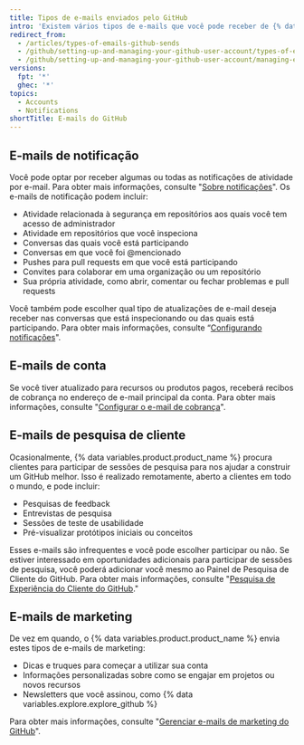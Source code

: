 ```yaml
---
title: Tipos de e-mails enviados pelo GitHub
intro: 'Existem vários tipos de e-mails que você pode receber de {% data variables.product.product_name %}, incluindo notificações, informações da conta, convites de pesquisa de clientes e comunicações de marketing.'
redirect_from:
  - /articles/types-of-emails-github-sends
  - /github/setting-up-and-managing-your-github-user-account/types-of-emails-github-sends
  - /github/setting-up-and-managing-your-github-user-account/managing-email-preferences/types-of-emails-github-sends
versions:
  fpt: '*'
  ghec: '*'
topics:
  - Accounts
  - Notifications
shortTitle: E-mails do GitHub
---
```


## E-mails de notificação

Você pode optar por receber algumas ou todas as notificações de atividade por e-mail. Para obter mais informações, consulte "[Sobre notificações](/github/managing-subscriptions-and-notifications-on-github/about-notifications)". Os e-mails de notificação podem incluir:

- Atividade relacionada à segurança em repositórios aos quais você tem acesso de administrador
- Atividade em repositórios que você inspeciona
- Conversas das quais você está participando
- Conversas em que você foi @mencionado
- Pushes para pull requests em que você está participando
- Convites para colaborar em uma organização ou um repositório
- Sua própria atividade, como abrir, comentar ou fechar problemas e pull requests

Você também pode escolher qual tipo de atualizações de e-mail deseja receber nas conversas que está inspecionando ou das quais está participando. Para obter mais informações, consulte “[Configurando notificações](/github/managing-subscriptions-and-notifications-on-github/configuring-notifications)".

## E-mails de conta

Se você tiver atualizado para recursos ou produtos pagos, receberá recibos de cobrança no endereço de e-mail principal da conta. Para obter mais informações, consulte "[Configurar o e-mail de cobrança](/articles/setting-your-billing-email)".

## E-mails de pesquisa de cliente

Ocasionalmente, {% data variables.product.product_name %} procura clientes para participar de sessões de pesquisa para nos ajudar a construir um GitHub melhor. Isso é realizado remotamente, aberto a clientes em todo o mundo, e pode incluir:

- Pesquisas de feedback
- Entrevistas de pesquisa
- Sessões de teste de usabilidade
- Pré-visualizar protótipos iniciais ou conceitos

Esses e-mails são infrequentes e você pode escolher participar ou não. Se estiver interessado em oportunidades adicionais para participar de sessões de pesquisa, você poderá adicionar você mesmo ao Painel de Pesquisa de Cliente do GitHub. Para obter mais informações, consulte "[Pesquisa de Experiência do Cliente do GitHub](https://cxr.github.com)."

## E-mails de marketing

De vez em quando, o {% data variables.product.product_name %} envia estes tipos de e-mails de marketing:

- Dicas e truques para começar a utilizar sua conta
- Informações personalizadas sobre como se engajar em projetos ou novos recursos
- Newsletters que você assinou, como {% data variables.explore.explore_github %}

Para obter mais informações, consulte "[Gerenciar e-mails de marketing do GitHub](/articles/managing-marketing-emails-from-github)".
